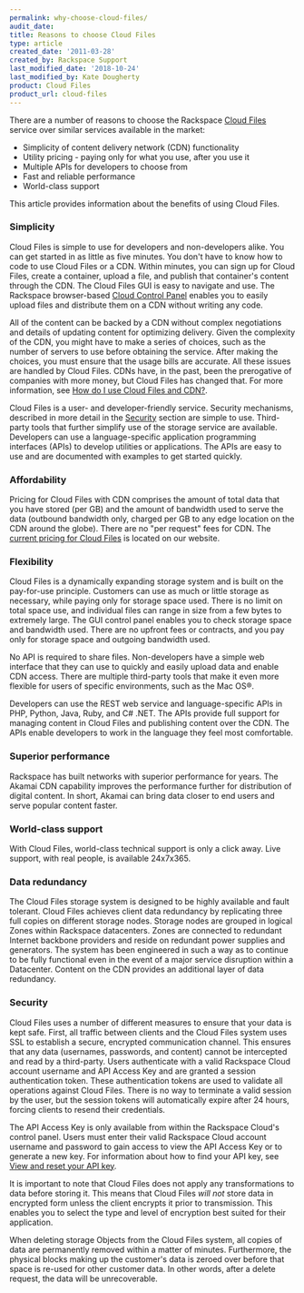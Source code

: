 ```yaml
---
permalink: why-choose-cloud-files/
audit_date:
title: Reasons to choose Cloud Files
type: article
created_date: '2011-03-28'
created_by: Rackspace Support
last_modified_date: '2018-10-24'
last_modified_by: Kate Dougherty
product: Cloud Files
product_url: cloud-files
---
```


There are a number of reasons to choose the Rackspace [Cloud
Files](https://www.rackspace.com/cloud/files) service over similar services
available in the market:

- Simplicity of content delivery network (CDN) functionality
- Utility pricing - paying only for what you use, after you use it
- Multiple APIs for developers to choose from
- Fast and reliable performance
- World-class support

This article provides information about the benefits of using Cloud
Files.

### Simplicity

Cloud Files is simple to use for developers and non-developers alike. You can get started in as little as five minutes. You don't have to know how to code to use Cloud Files or a CDN. Within minutes, you can sign up for Cloud Files, create a container, upload a file, and publish that container's content through the CDN. The Cloud Files GUI is easy to navigate and use. The Rackspace browser-based [Cloud Control Panel](https://login.rackspace.com/) enables you to easily upload files and distribute them on a CDN without writing any code.

All of the content can be backed by a CDN without complex negotiations and details of updating content for optimizing delivery. Given the complexity of the CDN, you might have to make a series of choices, such as the number of servers to use before obtaining the service. After making the choices, you must ensure that the usage bills are accurate. All these issues are handled by Cloud Files. CDNs have, in the past, been the prerogative of companies with more money, but Cloud Files has changed that. For more information, see [How do I use Cloud Files and CDN?](/support/how-to/getting-started-with-cloud-files-and-cdn).

Cloud Files is a user- and developer-friendly service. Security mechanisms, described in more detail in the [Security](/support/how-to/why-choose-cloud-files) section are simple to use. Third-party tools that further simplify use of the storage service are available. Developers can use a language-specific application programming interfaces (APIs) to develop utilities or applications. The APIs are easy to use and are documented with examples to get started quickly.

### Affordability

Pricing for Cloud Files with CDN comprises the amount of total data that you have stored (per GB) and the amount of bandwidth used to serve the data (outbound bandwidth only, charged per GB to any edge location on the CDN around the globe). There are no "per request" fees for CDN. The [current pricing for Cloud Files](https://www.rackspace.com/openstack/public/servers/pricing) is located on our website.

### Flexibility

Cloud Files is a dynamically expanding storage system and is built on the pay-for-use principle. Customers can use as much or little storage as necessary, while paying only for storage space used. There is no limit on total space use, and individual files can range in size from a few bytes to extremely large. The GUI control panel enables you to check storage space and bandwidth used. There are no upfront fees or contracts, and you pay only for storage space and outgoing bandwidth used.

No API is required to share files. Non-developers have a simple web interface that they can use to quickly and easily upload data and enable CDN access. There are multiple third-party tools that make it even more flexible for users of specific environments, such as the Mac OS&reg;.

Developers can use the REST web service and language-specific APIs in PHP, Python, Java, Ruby, and C# .NET. The APIs provide full support for managing content in Cloud Files and publishing content over the CDN. The APIs enable developers to work in the language they feel most comfortable.

### Superior performance

Rackspace has built networks with superior performance for years. The Akamai CDN capability improves the performance further for distribution of digital content. In short, Akamai can bring data closer to end users and serve popular content faster.

### World-class support

With Cloud Files, world-class technical support is only a click away. Live support, with real people, is available 24x7x365.

### Data redundancy

The Cloud Files storage system is designed to be highly available and fault tolerant. Cloud Files achieves client data redundancy by replicating three full copies on different storage nodes. Storage nodes are grouped in logical Zones within Rackspace datacenters. Zones are connected to redundant Internet backbone providers and reside on redundant power supplies and generators. The system has been engineered in such a way as to continue to be fully functional even in the event of a major service disruption within a Datacenter. Content on the CDN provides an additional layer of data redundancy.

### Security

Cloud Files uses a number of different measures to ensure that your data is kept safe. First, all traffic between clients and the Cloud Files system uses SSL to establish a secure, encrypted communication channel. This ensures that any data (usernames, passwords, and content) cannot be intercepted and read by a third-party. Users authenticate with a valid Rackspace Cloud account username and API Access Key and are granted a session authentication token. These authentication tokens are used to validate all operations against Cloud Files. There is no way to terminate a valid session by the user, but the session tokens will automatically expire after 24 hours, forcing clients to resend their credentials.

The API Access Key is only available from within the Rackspace Cloud's control panel. Users must enter their valid Rackspace Cloud account username and password to gain access to view the API Access Key or to generate a new key. For information about how to find your API key, see [View and reset your API key](/support/how-to/view-and-reset-your-api-key).

It is important to note that Cloud Files does not apply any transformations to data before storing it. This means that Cloud Files *will not* store data in encrypted form unless the client encrypts it prior to transmission. This enables you to select the type and level of encryption best suited for their application.

When deleting storage Objects from the Cloud Files system, all copies of data are permanently removed within a matter of minutes. Furthermore, the physical blocks making up the customer's data is zeroed over before that space is re-used for other customer data. In other words, after a delete request, the data will be unrecoverable.
